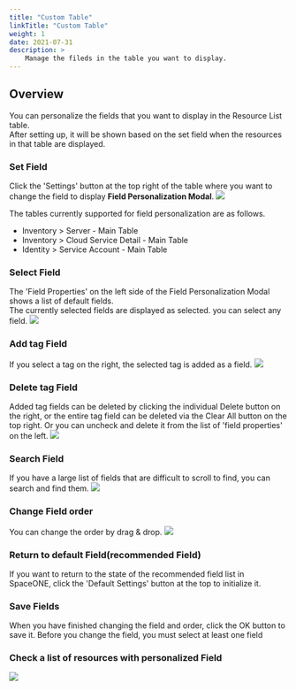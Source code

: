 ```yaml
---
title: "Custom Table"
linkTitle: "Custom Table"
weight: 1
date: 2021-07-31
description: >
    Manage the fileds in the table you want to display.
---
```


## Overview
You can personalize the fields that you want to display in the Resource List table.<br>
After setting up, it will be shown based on the set field when the resources in that table are displayed.

### Set Field
Click the 'Settings' button at the top right of the table where you want to change the field to display **Field Personalization Modal**.
![](/docs/guides/advanced_topics/img/01_server_page.png)

<!-- {% hint style="info" %} -->
The tables currently supported for field personalization are as follows.

* Inventory &gt; Server - Main Table
* Inventory &gt; Cloud Service Detail - Main Table
* Identity &gt; Service Account - Main Table
<!-- {% endhint %} -->

### Select Field
The 'Field Properties' on the left side of the Field Personalization Modal shows a list of default fields.<br>
The currently selected fields are displayed as selected. you can select any field.
![](/docs/guides/advanced_topics/img/02_field_select.png)

### Add tag Field
If you select a tag on the right, the selected tag is added as a field.
![](/docs/guides/advanced_topics/img/03_add_tag_field.png)

### Delete tag Field
Added tag fields can be deleted by clicking the individual Delete button on the right, or the entire tag field can be deleted via the Clear All button on the top right. Or you can uncheck and delete it from the list of 'field properties' on the left.
![](/docs/guides/advanced_topics/img/04_delete_tag_field.png)

### Search Field
If you have a large list of fields that are difficult to scroll to find, you can search and find them.
![](/docs/guides/advanced_topics/img/05_field_search.png)

### Change Field order
You can change the order by drag & drop.
![](/docs/guides/advanced_topics/img/06_field_drag.png)

### Return to default Field\(recommended Field\)
If you want to return to the state of the recommended field list in SpaceONE, click the 'Default Settings' button at the top to initialize it.

### Save Fields
When you have finished changing the field and order, click the OK button to save it.
Before you change the field, you must select at least one field 

### Check a list of resources with personalized Field
![](/docs/guides/advanced_topics/img/07_server_page_after_custom.png)